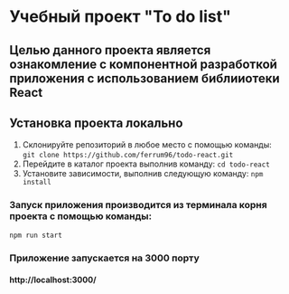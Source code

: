 # Учебный проект "To do list"

## Целью данного проекта является ознакомление с компонентной разработкой приложения с использованием библииотеки React

## Установка проекта локально
1.  Склонируйте репозиторий в любое место с помощью команды:    
    `git clone https://github.com/ferrum96/todo-react.git`
2.  Перейдите в каталог проекта выполнив команду:
    `cd todo-react`
3.  Установите зависимости, выполнив следующую команду:
    `npm install`

### Запуск приложения производится из терминала корня проекта с помощью команды:

```bash
npm run start
```

### Приложение запускается на 3000 порту
#### http://localhost:3000/

